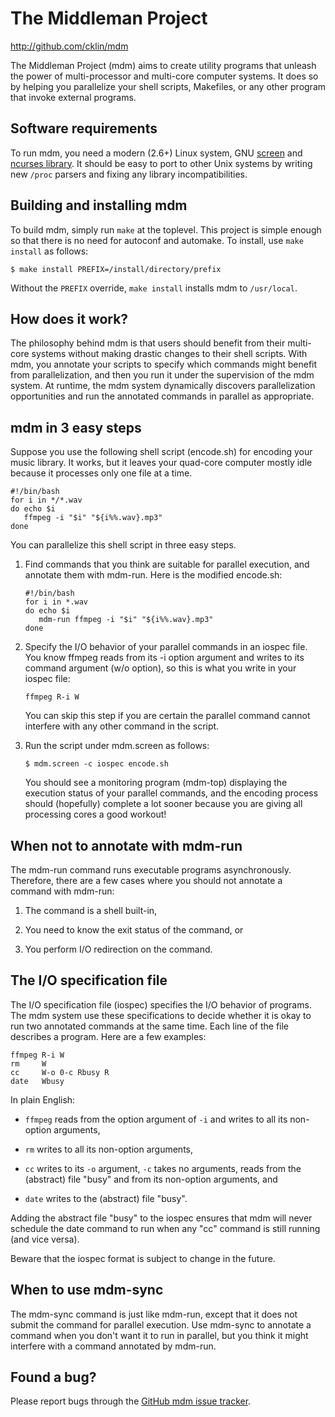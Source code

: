 The Middleman Project
=====================

http://github.com/cklin/mdm

The Middleman Project (mdm) aims to create utility programs that unleash
the power of multi-processor and multi-core computer systems.  It does
so by helping you parallelize your shell scripts, Makefiles, or any
other program that invoke external programs.


Software requirements
---------------------

To run mdm, you need a modern (2.6+) Linux system, GNU [screen][screen]
and [ncurses library][ncurses].  It should be easy to port to other Unix
systems by writing new `/proc` parsers and fixing any library
incompatibilities.


Building and installing mdm
---------------------------

To build mdm, simply run `make` at the toplevel.  This project is simple
enough so that there is no need for autoconf and automake.  To install,
use `make install` as follows:

    $ make install PREFIX=/install/directory/prefix

Without the `PREFIX` override, `make install` installs mdm to `/usr/local`.


How does it work?
-----------------

The philosophy behind mdm is that users should benefit from their
multi-core systems without making drastic changes to their shell
scripts.  With mdm, you annotate your scripts to specify which commands
might benefit from parallelization, and then you run it under the
supervision of the mdm system.  At runtime, the mdm system dynamically
discovers parallelization opportunities and run the annotated commands
in parallel as appropriate.


mdm in 3 easy steps
-------------------

Suppose you use the following shell script (encode.sh) for encoding your
music library.  It works, but it leaves your quad-core computer mostly
idle because it processes only one file at a time.

    #!/bin/bash
    for i in */*.wav
    do echo $i
       ffmpeg -i "$i" "${i%%.wav}.mp3"
    done

You can parallelize this shell script in three easy steps.

 1. Find commands that you think are suitable for parallel execution,
    and annotate them with mdm-run.  Here is the modified encode.sh:

        #!/bin/bash
        for i in *.wav
        do echo $i
           mdm-run ffmpeg -i "$i" "${i%%.wav}.mp3"
        done

 2. Specify the I/O behavior of your parallel commands in an iospec
    file.  You know ffmpeg reads from its -i option argument and writes
    to its command argument (w/o option), so this is what you write in
    your iospec file:

        ffmpeg R-i W

    You can skip this step if you are certain the parallel command
    cannot interfere with any other command in the script.

 3. Run the script under mdm.screen as follows:

        $ mdm.screen -c iospec encode.sh

    You should see a monitoring program (mdm-top) displaying the
    execution status of your parallel commands, and the encoding process
    should (hopefully) complete a lot sooner because you are giving all
    processing cores a good workout!


When not to annotate with mdm-run
---------------------------------

The mdm-run command runs executable programs asynchronously.  Therefore,
there are a few cases where you should not annotate a command with mdm-run:

 1. The command is a shell built-in,

 2. You need to know the exit status of the command, or

 3. You perform I/O redirection on the command.


The I/O specification file
--------------------------

The I/O specification file (iospec) specifies the I/O behavior of
programs.  The mdm system use these specifications to decide whether it
is okay to run two annotated commands at the same time.  Each line of
the file describes a program.  Here are a few examples:

    ffmpeg R-i W
    rm     W
    cc     W-o 0-c Rbusy R
    date   Wbusy

In plain English:

  * `ffmpeg` reads from the option argument of `-i` and writes to all its
    non-option arguments,

  * `rm` writes to all its non-option arguments,

  * `cc` writes to its `-o` argument, `-c` takes no arguments, reads from the
    (abstract) file "busy" and from its non-option arguments, and

  * `date` writes to the (abstract) file "busy".

Adding the abstract file "busy" to the iospec ensures that mdm will
never schedule the date command to run when any "cc" command is still
running (and vice versa).

Beware that the iospec format is subject to change in the future.


When to use mdm-sync
--------------------

The mdm-sync command is just like mdm-run, except that it does not
submit the command for parallel execution.  Use mdm-sync to annotate a
command when you don't want it to run in parallel, but you think it
might interfere with a command annotated by mdm-run.


Found a bug?
------------

Please report bugs through the [GitHub mdm issue tracker][tracker].

[screen]: http://www.gnu.org/software/screen/
[ncurses]: http://www.gnu.org/software/ncurses/
[tracker]: http://github.com/cklin/mdm/issues
